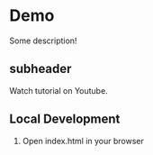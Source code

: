 # Demo

Some description!

## subheader

Watch tutorial on Youtube.

## Local Development

1. Open index.html in your browser